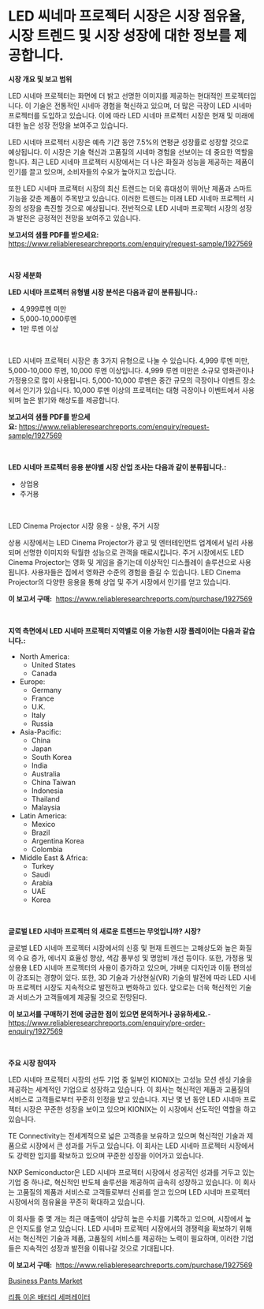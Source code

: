 <p><h1>LED 씨네마 프로젝터 시장은 시장 점유율, 시장 트렌드 및 시장 성장에 대한 정보를 제공합니다.</h1></p><p><strong>시장 개요 및 보고 범위</strong></p>
<p><p>LED 시네마 프로젝터는 화면에 더 밝고 선명한 이미지를 제공하는 현대적인 프로젝터입니다. 이 기술은 전통적인 시네마 경험을 혁신하고 있으며, 더 많은 극장이 LED 시네마 프로젝터를 도입하고 있습니다. 이에 따라 LED 시네마 프로젝터 시장은 현재 및 미래에 대한 높은 성장 전망을 보여주고 있습니다. </p><p>LED 시네마 프로젝터 시장은 예측 기간 동안 7.5%의 연평균 성장률로 성장할 것으로 예상됩니다. 이 시장은 기술 혁신과 고품질의 시네마 경험을 선보이는 데 중요한 역할을 합니다. 최근 LED 시네마 프로젝터 시장에서는 더 나은 화질과 성능을 제공하는 제품이 인기를 끌고 있으며, 소비자들의 수요가 높아지고 있습니다. </p><p>또한 LED 시네마 프로젝터 시장의 최신 트렌드는 더욱 휴대성이 뛰어난 제품과 스마트 기능을 갖춘 제품이 주목받고 있습니다. 이러한 트렌드는 미래 LED 시네마 프로젝터 시장의 성장을 촉진할 것으로 예상됩니다. 전반적으로 LED 시네마 프로젝터 시장의 성장과 발전은 긍정적인 전망을 보여주고 있습니다.</p></p>
<p><strong>보고서의 샘플 PDF를 받으세요:</strong> <a href="https://www.reliableresearchreports.com/enquiry/request-sample/1927569">https://www.reliableresearchreports.com/enquiry/request-sample/1927569</a></p>
<p>&nbsp;</p>
<p><strong>시장 세분화</strong></p>
<p><strong>LED 시네마 프로젝터 유형별 시장 분석은 다음과 같이 분류됩니다.:</strong></p>
<p><ul><li>4,999루멘 미만</li><li>5,000-10,000루멘</li><li>1만 루멘 이상</li></ul></p>
<p>&nbsp;</p>
<p><p>LED 시네마 프로젝터 시장은 총 3가지 유형으로 나눌 수 있습니다. 4,999 루멘 미만, 5,000-10,000 루멘, 10,000 루멘 이상입니다. 4,999 루멘 미만은 소규모 영화관이나 가정용으로 많이 사용됩니다. 5,000-10,000 루멘은 중간 규모의 극장이나 이벤트 장소에서 인기가 있습니다. 10,000 루멘 이상의 프로젝터는 대형 극장이나 이벤트에서 사용되며 높은 밝기와 해상도를 제공합니다.</p></p>
<p><strong>보고서의 샘플 PDF를 받으세요:</strong>&nbsp;<a href="https://www.reliableresearchreports.com/enquiry/request-sample/1927569">https://www.reliableresearchreports.com/enquiry/request-sample/1927569</a></p>
<p>&nbsp;</p>
<p><strong> LED 시네마 프로젝터 응용 분야별 시장 산업 조사는 다음과 같이 분류됩니다.:</strong></p>
<p><ul><li>상업용</li><li>주거용</li></ul></p>
<p>&nbsp;</p>
<p><p>LED Cinema Projector 시장 응용 - 상용, 주거 시장</p><p>상용 시장에서는 LED Cinema Projector가 광고 및 엔터테인먼트 업계에서 널리 사용되며 선명한 이미지와 탁월한 성능으로 관객을 매료시킵니다. 주거 시장에서도 LED Cinema Projector는 영화 및 게임을 즐기는데 이상적인 디스플레이 솔루션으로 사용됩니다. 사용자들은 집에서 영화관 수준의 경험을 즐길 수 있습니다. LED Cinema Projector의 다양한 응용을 통해 상업 및 주거 시장에서 인기를 얻고 있습니다.</p></p>
<p><strong>이 보고서 구매:</strong>&nbsp; <a href="https://www.reliableresearchreports.com/purchase/1927569">https://www.reliableresearchreports.com/purchase/1927569</a></p>
<p>&nbsp;</p>
<p><strong>지역 측면에서 LED 시네마 프로젝터 지역별로 이용 가능한 시장 플레이어는 다음과 같습니다.:</strong></p>
<p><ul>
    <li>
        North America:
        <ul>
            <li>United States</li>
            <li>Canada</li>
        </ul>
    </li>
    <li>
        Europe:
        <ul>
            <li>Germany</li>
            <li>France</li>
            <li>U.K.</li>
            <li>Italy</li>
            <li>Russia</li>
        </ul>
    </li>
    <li>
        Asia-Pacific:
        <ul>
            <li>China</li>
            <li>Japan</li>
            <li>South Korea</li>
            <li>India</li>
            <li>Australia</li>
            <li>China Taiwan</li>
            <li>Indonesia</li>
            <li>Thailand</li>
            <li>Malaysia</li>
        </ul>
    </li>
    <li>
        Latin America:
        <ul>
            <li>Mexico</li>
            <li>Brazil</li>
            <li>Argentina Korea</li>
            <li>Colombia</li>
        </ul>
    </li>
    <li>
        Middle East & Africa:
        <ul>
            <li>Turkey</li>
            <li>Saudi</li>
            <li>Arabia</li>
            <li>UAE</li>
            <li>Korea</li>
        </ul>
    </li>
    </ul></p>
<p>&nbsp;</p>
<p><strong>글로벌 LED 시네마 프로젝터 의 새로운 트렌드는 무엇입니까? 시장?</strong></p>
<p><p>글로벌 LED 시네마 프로젝터 시장에서의 신흥 및 현재 트렌드는 고해상도와 높은 화질의 수요 증가, 에너지 효율성 향상, 색감 풍부성 및 명암비 개선 등이다. 또한, 가정용 및 상용용 LED 시네마 프로젝터의 사용이 증가하고 있으며, 가벼운 디자인과 이동 편의성이 강조되는 경향이 있다. 또한, 3D 기술과 가상현실(VR) 기술의 발전에 따라 LED 시네마 프로젝터 시장도 지속적으로 발전하고 변화하고 있다. 앞으로는 더욱 혁신적인 기술과 서비스가 고객들에게 제공될 것으로 전망된다.</p></p>
<p><strong>이 보고서를 구매하기 전에 궁금한 점이 있으면 문의하거나 공유하세요.</strong>- <a href="https://www.reliableresearchreports.com/enquiry/pre-order-enquiry/1927569">https://www.reliableresearchreports.com/enquiry/pre-order-enquiry/1927569</a></p>
<p>&nbsp;</p>
<p><strong>주요 시장 참여자</strong></p>
<p><p>LED 시네마 프로젝터 시장의 선두 기업 중 일부인 KIONIX는 고성능 모션 센싱 기술을 제공하는 세계적인 기업으로 성장하고 있습니다. 이 회사는 혁신적인 제품과 고품질의 서비스로 고객들로부터 꾸준히 인정을 받고 있습니다. 지난 몇 년 동안 LED 시네마 프로젝터 시장은 꾸준한 성장을 보이고 있으며 KIONIX는 이 시장에서 선도적인 역할을 하고 있습니다.</p><p>TE Connectivity는 전세계적으로 넓은 고객층을 보유하고 있으며 혁신적인 기술과 제품으로 시장에서 큰 성과를 거두고 있습니다. 이 회사는 LED 시네마 프로젝터 시장에서도 강력한 입지를 확보하고 있으며 꾸준한 성장을 이어가고 있습니다.</p><p>NXP Semiconductor은 LED 시네마 프로젝터 시장에서 성공적인 성과를 거두고 있는 기업 중 하나로, 혁신적인 반도체 솔루션을 제공하여 급속히 성장하고 있습니다. 이 회사는 고품질의 제품과 서비스로 고객들로부터 신뢰를 얻고 있으며 LED 시네마 프로젝터 시장에서의 점유율을 꾸준히 확대하고 있습니다.</p><p>이 회사들 중 몇 개는 최근 매출액이 상당히 높은 수치를 기록하고 있으며, 시장에서 높은 인지도를 얻고 있습니다. LED 시네마 프로젝터 시장에서의 경쟁력을 확보하기 위해서는 혁신적인 기술과 제품, 고품질의 서비스를 제공하는 노력이 필요하며, 이러한 기업들은 지속적인 성장과 발전을 이뤄나갈 것으로 기대됩니다.</p></p>
<p><strong>이 보고서 구매:</strong>&nbsp;&nbsp;<a href="https://www.reliableresearchreports.com/purchase/1927569">https://www.reliableresearchreports.com/purchase/1927569</a></p>
<p><p><a href="https://view.publitas.com/reportprime-1/business-pants-market-size-market-share-and-global-market-analysis-report-2024-2031/">Business Pants Market</a></p><p><a href="https://medium.com/@koleledner/%EB%A6%AC%ED%8A%AC%EC%9D%B4%EC%98%A8-%EB%B0%B0%ED%84%B0%EB%A6%AC-%EB%B6%84%EB%A6%AC%EB%A7%89-%EC%8B%9C%EC%9E%A5-%EC%A0%90%EC%9C%A0%EC%9C%A8-%EC%A7%84%ED%99%94-%EB%B0%8F-%EC%8B%9C%EC%9E%A5-%EC%84%B1%EC%9E%A5-%ED%8A%B8%EB%A0%8C%EB%93%9C-2024-2031%EB%85%84-6c32a9b9e904">리튬 이온 배터리 세퍼레이터</a></p></p>
